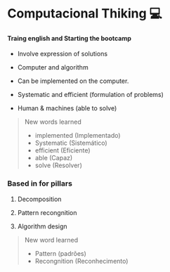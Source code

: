 # Computacional Thiking :computer:

#### Traing english and Starting the bootcamp

- Involve expression of solutions

- Computer and algorithm 
- Can be implemented on the computer.
- Systematic and efficient (formulation of problems)
- Human & machines (able to solve)

> New words learned
>
> - implemented (Implementado)
> - Systematic (Sistemático)
> - efficient (Eficiente)
> - able (Capaz)
> - solve (Resolver)

### Based in for pillars 

1. Decomposition 
2.  Pattern recongnition

3.  Algorithm design

> New word learned
>
> - Pattern (padrões)
> - Recongnition (Reconhecimento)


